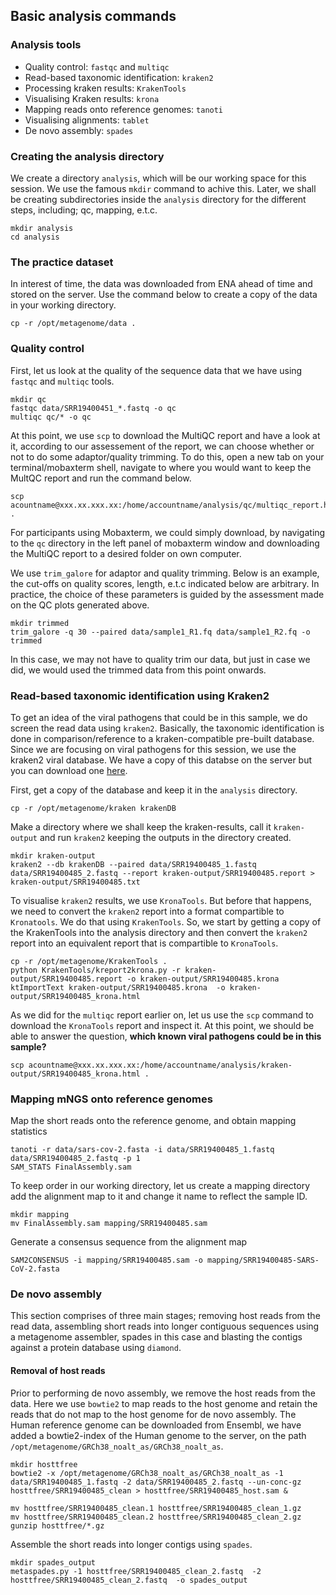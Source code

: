 ## Basic analysis commands

### Analysis tools

+ Quality control: `fastqc` and `multiqc`
+ Read-based taxonomic identification: `kraken2` 
+ Processing kraken results: `KrakenTools`
+ Visualising Kraken results: `krona`
+ Mapping reads onto reference genomes: `tanoti`
+ Visualising alignments: `tablet`
+ De novo assembly: `spades`

### Creating the analysis directory

We create a directory `analysis`, which will be our working space for this session. We use the famous `mkdir` command to achive this. Later, we shall be creating subdirectories inside the `analysis` directory for the different steps, including; qc, mapping, e.t.c.

```
mkdir analysis
cd analysis
```

### The practice dataset

In interest of time, the data was downloaded from ENA ahead of time and stored on the server. Use the command below to create a copy of the data in your working directory.

```
cp -r /opt/metagenome/data .
```

### Quality control

First, let us look at the quality of the sequence data that we have using `fastqc` and `multiqc` tools.

```
mkdir qc
fastqc data/SRR19400451_*.fastq -o qc
multiqc qc/* -o qc 
```

At this point, we use `scp` to download the MultiQC report and have a look at it, according to our assessement of the report, we can choose whether or not to do some adaptor/quality trimming. To do this, open a new tab on your terminal/mobaxterm shell, navigate to where you would want to keep the MultQC report and run the command below.

```
scp acountname@xxx.xx.xxx.xx:/home/accountname/analysis/qc/multiqc_report.html .
```

For participants using Mobaxterm, we could simply download, by navigating to the `qc` directory in the left panel of mobaxterm window and downloading the MultiQC report to a desired folder on own computer. 

We use `trim_galore` for adaptor and quality trimming. Below is an example, the cut-offs on quality scores, length, e.t.c indicated below are arbitrary. In practice, the choice of these parameters is guided by the assessment made on the QC plots generated above.

```
mkdir trimmed
trim_galore -q 30 --paired data/sample1_R1.fq data/sample1_R2.fq -o trimmed
```

In this case, we may not have to quality trim our data, but just in case we did, we would used the trimmed data from this point onwards.

### Read-based taxonomic identification using Kraken2

To get an idea of the viral pathogens that could be in this sample, we do screen the read data using `kraken2`. Basically, the taxonomic identification is done in comparison/reference to a kraken-compatible pre-built database. Since we are focusing on viral pathogens for this session, we use the kraken2 viral database. We have a copy of this databse on the server but you can download one [here](https://genome-idx.s3.amazonaws.com/kraken/k2_viral_20230605.tar.gz).

First, get a copy of the database and keep it in the `analysis` directory. 

```
cp -r /opt/metagenome/kraken krakenDB
```

Make a directory where we shall keep the kraken-results, call it `kraken-output` and run `kraken2` keeping the outputs in the directory created.

```
mkdir kraken-output
kraken2 --db krakenDB --paired data/SRR19400485_1.fastq data/SRR19400485_2.fastq --report kraken-output/SRR19400485.report > kraken-output/SRR19400485.txt
```

To visualise `kraken2` results, we use `KronaTools`. But before that happens, we need to convert the `kraken2` report into a format compartible to `Kronatools`. We do that using `KrakenTools`. So, we start by getting a copy of the KrakenTools into the analysis directory and then convert the `kraken2` report into an equivalent report that is compartible to `KronaTools`.

```
cp -r /opt/metagenome/KrakenTools .
python KrakenTools/kreport2krona.py -r kraken-output/SRR19400485.report -o kraken-output/SRR19400485.krona 
ktImportText kraken-output/SRR19400485.krona  -o kraken-output/SRR19400485_krona.html
```

As we did for the `multiqc` report earlier on, let us use the `scp` command to download the `KronaTools` report and inspect it. At this point, we should be able to answer the question, **which known  viral pathogens could be in this sample?** 

```
scp acountname@xxx.xx.xxx.xx:/home/accountname/analysis/kraken-output/SRR19400485_krona.html .
```

### Mapping mNGS onto reference genomes

Map the short reads onto the reference genome, and obtain mapping statistics

```
tanoti -r data/sars-cov-2.fasta -i data/SRR19400485_1.fastq data/SRR19400485_2.fastq -p 1
SAM_STATS FinalAssembly.sam
```

To keep order in our working directory, let us create a mapping directory add the alignment map to it and change it name to reflect the sample ID. 

```
mkdir mapping
mv FinalAssembly.sam mapping/SRR19400485.sam
```

Generate a consensus sequence from the alignment map

```
SAM2CONSENSUS -i mapping/SRR19400485.sam -o mapping/SRR19400485-SARS-CoV-2.fasta
```

### De novo assembly

This section comprises of three main stages; removing host reads from the read data, assembling short reads into longer contiguous sequences using a metagenome assembler, spades in this case and blasting the contigs against a protein database using `diamond`.

#### Removal of host reads 

Prior to performing de novo assembly, we remove the host reads from the data. Here we use `bowtie2` to map reads to the host genome and retain the reads that do not map to the host genome for de novo assembly. The Human reference genome can be downloaded from Ensembl, we have added a bowtie2-index of the Human genome to the server, on the path `/opt/metagenome/GRCh38_noalt_as/GRCh38_noalt_as`.

```
mkdir hosttfree
bowtie2 -x /opt/metagenome/GRCh38_noalt_as/GRCh38_noalt_as -1 data/SRR19400485_1.fastq -2 data/SRR19400485_2.fastq --un-conc-gz hosttfree/SRR19400485_clean > hosttfree/SRR19400485_host.sam &

mv hosttfree/SRR19400485_clean.1 hosttfree/SRR19400485_clean_1.gz
mv hosttfree/SRR19400485_clean.2 hosttfree/SRR19400485_clean_2.gz
gunzip hosttfree/*.gz
```

Assemble the short reads into longer contigs using `spades`.

```
mkdir spades_output
metaspades.py -1 hosttfree/SRR19400485_clean_2.fastq  -2 hosttfree/SRR19400485_clean_2.fastq  -o spades_output
```


